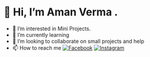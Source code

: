# 👋 Hi, I’m Aman Verma .
- 👀 I’m interested in Mini Projects.
- 🌱 I’m currently learning
- 💞️ I’m looking to collaborate on small projects and help 
- 📫 How to reach me 
  [![Facebook](https://img.shields.io/badge/facebook-0A66C2?style=for-the-badge&logo=facebook&logoColor=white)](https://www.facebook.com/)
  [![Instagram](https://img.shields.io/badge/instagram-EC2296?style=for-the-badge&logo=instagram&logoColor=white)](https://www.instagram.com/)


<!---
amanverma2908/amanverma2908 is a ✨ special ✨ repository because its `README.md` (this file) appears on your GitHub profile.
You can click the Preview link to take a look at your changes.
--->
